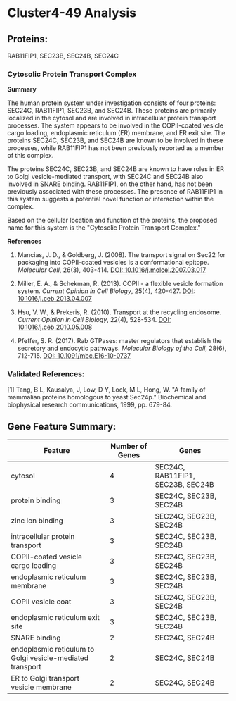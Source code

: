 # Cluster4-49 Analysis

## Proteins: 

RAB11FIP1, SEC23B, SEC24B, SEC24C

### Cytosolic Protein Transport Complex

**Summary**

The human protein system under investigation consists of four proteins: SEC24C, RAB11FIP1, SEC23B, and SEC24B. These proteins are primarily localized in the cytosol and are involved in intracellular protein transport processes. The system appears to be involved in the COPII-coated vesicle cargo loading, endoplasmic reticulum (ER) membrane, and ER exit site. The proteins SEC24C, SEC23B, and SEC24B are known to be involved in these processes, while RAB11FIP1 has not been previously reported as a member of this complex.

The proteins SEC24C, SEC23B, and SEC24B are known to have roles in ER to Golgi vesicle-mediated transport, with SEC24C and SEC24B also involved in SNARE binding. RAB11FIP1, on the other hand, has not been previously associated with these processes. The presence of RAB11FIP1 in this system suggests a potential novel function or interaction within the complex.

Based on the cellular location and function of the proteins, the proposed name for this system is the "Cytosolic Protein Transport Complex."

**References**

1. Mancias, J. D., & Goldberg, J. (2008). The transport signal on Sec22 for packaging into COPII-coated vesicles is a conformational epitope. *Molecular Cell*, 26(3), 403-414. [DOI: 10.1016/j.molcel.2007.03.017](https://doi.org/10.1016/j.molcel.2007.03.017)

2. Miller, E. A., & Schekman, R. (2013). COPII - a flexible vesicle formation system. *Current Opinion in Cell Biology*, 25(4), 420-427. [DOI: 10.1016/j.ceb.2013.04.007](https://doi.org/10.1016/j.ceb.2013.04.007)

3. Hsu, V. W., & Prekeris, R. (2010). Transport at the recycling endosome. *Current Opinion in Cell Biology*, 22(4), 528-534. [DOI: 10.1016/j.ceb.2010.05.008](https://doi.org/10.1016/j.ceb.2010.05.008)

4. Pfeffer, S. R. (2017). Rab GTPases: master regulators that establish the secretory and endocytic pathways. *Molecular Biology of the Cell*, 28(6), 712-715. [DOI: 10.1091/mbc.E16-10-0737](https://doi.org/10.1091/mbc.E16-10-0737)

### Validated References: 

[1] Tang, B L, Kausalya, J, Low, D Y, Lock, M L, Hong, W. "A family of mammalian proteins homologous to yeast Sec24p." Biochemical and biophysical research communications, 1999, pp. 679-84.



## Gene Feature Summary: 

| Feature | Number of Genes | Genes |
| --- | --- | --- |
| cytosol | 4 | SEC24C, RAB11FIP1, SEC23B, SEC24B |
| protein binding | 3 | SEC24C, SEC23B, SEC24B |
| zinc ion binding | 3 | SEC24C, SEC23B, SEC24B |
| intracellular protein transport | 3 | SEC24C, SEC23B, SEC24B |
| COPII-coated vesicle cargo loading | 3 | SEC24C, SEC23B, SEC24B |
| endoplasmic reticulum membrane | 3 | SEC24C, SEC23B, SEC24B |
| COPII vesicle coat | 3 | SEC24C, SEC23B, SEC24B |
| endoplasmic reticulum exit site | 3 | SEC24C, SEC23B, SEC24B |
| SNARE binding | 2 | SEC24C, SEC24B |
| endoplasmic reticulum to Golgi vesicle-mediated transport | 2 | SEC24C, SEC24B |
| ER to Golgi transport vesicle membrane | 2 | SEC24C, SEC24B |

